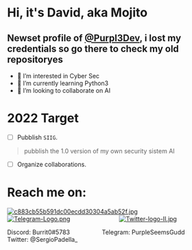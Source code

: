  # **Hi, it's David, aka Mojito**
## Newset profile of [@Purpl3Dev](https://github.com/Purpl3Dev/), i lost my credentials so go there to check my old repositoryes


- 👀 I’m interested in Cyber Sec
- 🌱 I’m currently learning Python3
- 💞️ I’m looking to collaborate on AI
 
 ###   
  
 
# **2022 Target**
- [ ] Pubblish `SIIG`.
> pubblish the 1.0 version of my own security sistem AI

- [ ] Organize collaborations.
 
 
 ###   

# **Reach me on:**

[![c883cb55b591dc00ecdd30304a5ab52f.jpg](https://i.postimg.cc/xTd6Y5WT/c883cb55b591dc00ecdd30304a5ab52f.jpg)](https://postimg.cc/Z018x8b1) &nbsp; &nbsp; &nbsp; &nbsp; &nbsp; &nbsp; &nbsp; &nbsp; &nbsp; &nbsp; &nbsp; &nbsp; &nbsp; 
[![Telegram-Logo.png](https://i.postimg.cc/W3WJ7GSX/Telegram-Logo.png)](https://postimg.cc/ygRd1SMZ) &nbsp; &nbsp; &nbsp; &nbsp; &nbsp; &nbsp; &nbsp; &nbsp; &nbsp; &nbsp; &nbsp; &nbsp; &nbsp; &nbsp;  [![Twitter-logo-II.jpg](https://i.postimg.cc/wTsshsNQ/Twitter-logo-II.jpg)](https://postimg.cc/2Vr6Yy21) &nbsp; &nbsp; &nbsp; &nbsp; &nbsp; &nbsp; &nbsp; &nbsp; &nbsp; &nbsp; &nbsp; &nbsp; 

Discord: Burrit0#5783 &nbsp; &nbsp; &nbsp; &nbsp; &nbsp; &nbsp; &nbsp; &nbsp; &nbsp; Telegram: PurpleSeemsGudd &nbsp; &nbsp; &nbsp; &nbsp; &nbsp; &nbsp; &nbsp; &nbsp; &nbsp; Twitter: @SergioPadella_



<!---
Mojito/Mojito is a ✨ special ✨ repository because its `README.md` (this file) appears on your GitHub profile.
You can click the Preview link to take a look at your changes. SIIG
--->
